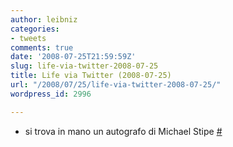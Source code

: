 ```yaml
---
author: leibniz
categories:
- tweets
comments: true
date: '2008-07-25T21:59:59Z'
slug: life-via-twitter-2008-07-25
title: Life via Twitter (2008-07-25)
url: "/2008/07/25/life-via-twitter-2008-07-25/"
wordpress_id: 2996

---
```

* si trova in mano un autografo di Michael Stipe [#](http://twitter.com/leibniz/statuses/868391474)


